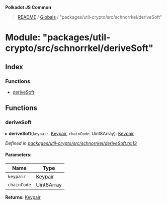 **Polkadot JS Common**

> [README](../README.md) / [Globals](../globals.md) / "packages/util-crypto/src/schnorrkel/deriveSoft"

# Module: "packages/util-crypto/src/schnorrkel/deriveSoft"

## Index

### Functions

* [deriveSoft](_packages_util_crypto_src_schnorrkel_derivesoft_.md#derivesoft)

## Functions

### deriveSoft

▸ **deriveSoft**(`keypair`: [Keypair](../interfaces/_packages_util_crypto_src_types_.keypair.md), `chainCode`: Uint8Array): [Keypair](../interfaces/_packages_util_crypto_src_types_.keypair.md)

*Defined in [packages/util-crypto/src/schnorrkel/deriveSoft.ts:13](https://github.com/polkadot-js/common/blob/dd1220ac/packages/util-crypto/src/schnorrkel/deriveSoft.ts#L13)*

#### Parameters:

Name | Type |
------ | ------ |
`keypair` | [Keypair](../interfaces/_packages_util_crypto_src_types_.keypair.md) |
`chainCode` | Uint8Array |

**Returns:** [Keypair](../interfaces/_packages_util_crypto_src_types_.keypair.md)
